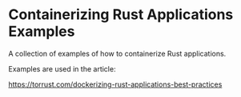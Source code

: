 # Containerizing Rust Applications Examples

A collection of examples of how to containerize Rust applications.

Examples are used in the article:

<https://torrust.com/dockerizing-rust-applications-best-practices>

